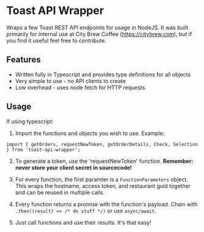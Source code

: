# Toast API Wrapper

Wraps a few Toast REST API endpoints for usage in NodeJS. It was built primarily for internal use at City Brew Coffee (https://citybrew.com), but if you find it useful feel free to contribute.

## Features
- Written fully in Typescript and provides type definitions for all objects
- Very simple to use - no API clients to create
- Low overhead - uses node fetch for HTTP requests

## Usage
If using typescript:
1. Import the functions and objects you wish to use. Example:

 ```import { getOrders, requestNewToken, getOrderDetails, Check, Selection } from 'toast-api-wrapper';```

2. To generate a token, use the 'requestNewToken' function. **Remember: never store your client secret in sourcecode!**

3. For every function, the first paramter is a `FunctionParameters` object. This wraps the hostname, access token, and restaurant guid together and can be reused in multiple calls.

4. Every function returns a promise with the function's payload. Chain with `.then((result) => /* do stuff */)` or use `async/await`.

5. Just call functions and use their results. It's that easy!
